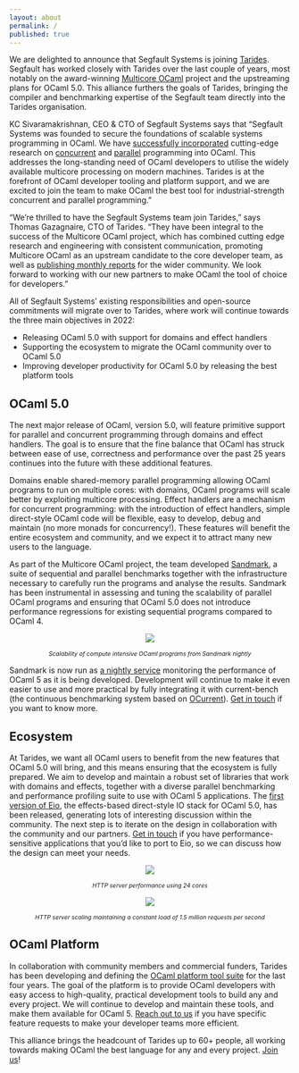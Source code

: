 ```yaml
---
layout: about
permalink: /
published: true
---
```


We are delighted to announce that Segfault Systems is joining
[Tarides](https://tarides.com/). Segfault has worked closely with Tarides over
the last couple of years, most notably on the award-winning [Multicore
OCaml](https://github.com/ocaml-multicore/ocaml-multicore)
project and the upstreaming plans for OCaml 5.0. This alliance furthers the
goals of Tarides, bringing the compiler and benchmarking expertise of the
Segfault team directly into the Tarides organisation.

KC Sivaramakrishnan, CEO & CTO of Segfault Systems says that “Segfault Systems
was founded to secure the foundations of scalable systems programming in OCaml.
We have [successfully incorporated](https://github.com/ocaml/ocaml/pull/10831)
cutting-edge research on
[concurrent](https://dl.acm.org/doi/10.1145/3453483.3454039) and
[parallel](https://dl.acm.org/doi/10.1145/3408995) programming into OCaml. This
addresses the long-standing need of OCaml developers to utilise the widely
available multicore processing on modern machines. Tarides is at the forefront
of OCaml developer tooling and platform support, and we are excited to join the
team to make OCaml the best tool for industrial-strength concurrent and parallel
programming.”

“We’re thrilled to have the Segfault Systems team join Tarides,” says Thomas
Gazagnaire, CTO of Tarides. “They have been integral to the success of the
Multicore OCaml project, which has combined cutting edge research and
engineering with consistent communication, promoting Multicore OCaml as an
upstream candidate to the core developer team, as well as [publishing monthly
reports](https://discuss.ocaml.org/tag/multicore-monthly) for the wider
community. We look forward to working with our new partners to make OCaml the
tool of choice for developers.”

All of Segfault Systems’ existing responsibilities and open-source commitments
will migrate over to Tarides, where work will continue towards the three main
objectives in 2022: 

* Releasing OCaml 5.0 with support for domains and effect handlers
* Supporting the ecosystem to migrate the OCaml community over to OCaml 5.0 
* Improving developer productivity for OCaml 5.0 by releasing the best platform
  tools

## OCaml 5.0

The next major release of OCaml, version 5.0, will feature primitive support for
parallel and concurrent programming through domains and effect handlers. The
goal is to ensure that the fine balance that OCaml has struck between ease of
use, correctness and performance over the past 25 years continues into the
future with these additional features. 

Domains enable shared-memory parallel programming allowing OCaml programs to run
on multiple cores: with domains, OCaml programs will scale better by exploiting
multicore processing. Effect handlers are a mechanism for concurrent
programming: with the introduction of effect handlers, simple direct-style OCaml
code will be flexible, easy to develop, debug and maintain (no more monads for
concurrency!). These features will benefit the entire ecosystem and community,
and we expect it to attract many new users to the language. 

As part of the Multicore OCaml project, the team developed
[Sandmark](https://github.com/ocaml-bench/sandmark), a suite of sequential and
parallel benchmarks together with the infrastructure necessary to carefully run
the programs and analyse the results. Sandmark has been instrumental in
assessing and tuning the scalability of parallel OCaml programs and ensuring
that OCaml 5.0 does not introduce performance regressions for existing
sequential programs compared to OCaml 4. 

<p align="center"> <img src="{{ base.url }}/assets/images/scalability.png" /> </p>
<p align="center" style="font-size:75%;"> <i>Scalability of compute intensive OCaml programs from Sandmark nightly</i> </p>

Sandmark is now run as [a nightly service](https://sandmark.ocamllabs.io)
monitoring the performance of OCaml 5 as it is being developed. Development will
continue to make it even easier to use and more practical by fully integrating
it with current-bench (the continuous benchmarking system based on
[OCurrent](https://github.com/ocurrent/ocaml-ci)). [Get in
touch](https://tarides.com/company) if you want to know more.

## Ecosystem

At Tarides, we want all OCaml users to benefit from the new features that OCaml
5.0 will bring, and this means ensuring that the ecosystem is fully prepared. We
aim to develop and maintain a robust set of libraries that work with domains and
effects, together with a diverse parallel benchmarking and performance profiling
suite to use with OCaml 5 applications. The [first version of
Eio](https://discuss.ocaml.org/t/eio-0-1-effects-based-direct-style-io-for-ocaml-5/9298), the
effects-based direct-style IO stack for OCaml 5.0, has been released, generating
lots of interesting discussion within the community. The next step is to iterate
on the design in collaboration with the community and our partners. [Get in
touch](https://tarides.com/company) if you have performance-sensitive
applications that you’d like to port to Eio, so we can discuss how the design
can meet your needs.

<p align="center"> <img src="{{ base.url }}/assets/images/http_load.png" /> </p>
<p align="center" style="font-size:75%;"> <i>HTTP server performance using 24 cores</i> </p>

<p align="center"> <img src="{{ base.url }}/assets/images/http_cores.png" /> </p>
<p align="center" style="font-size:75%;"> <i>HTTP server scaling maintaining a constant load of 1.5 million requests per second</i> </p>

## OCaml Platform

In collaboration with community members and commercial funders, Tarides has been
developing and defining the [OCaml platform tool
suite](https://v3.ocaml.org/learn/platform) for the last four years. The goal of
the platform is to provide OCaml developers with easy access to high-quality,
practical development tools to build any and every project. We will continue to
develop and maintain these tools, and make them available for OCaml 5. [Reach
out to us](https://tarides.com/company) if you have specific feature requests to
make your developer teams more efficient.

This alliance brings the headcount of Tarides up to 60+ people, all working
towards making OCaml the best language for any and every project. [Join
us](https://tarides.com/company/)!
